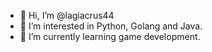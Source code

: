 - 👋 Hi, I’m @lagiacrus44
- 👀 I’m interested in Python, Golang and Java.
- 🌱 I’m currently learning game development.
